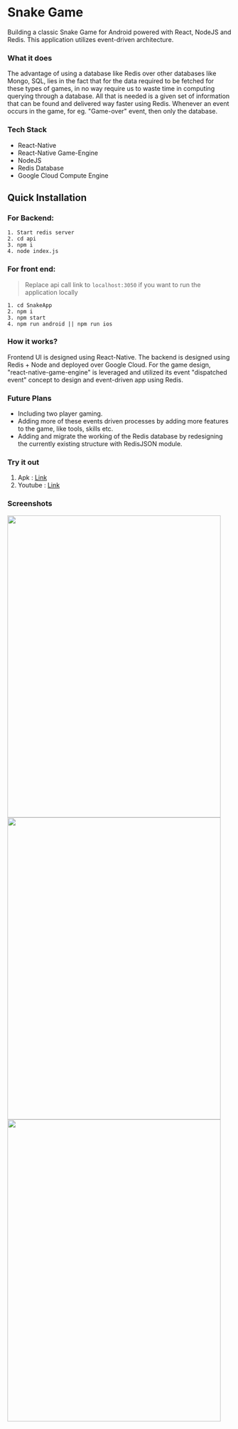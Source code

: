 # Snake Game

Building a classic Snake Game for Android powered with React, NodeJS and Redis. This application utilizes event-driven architecture.

### What it does

The advantage of using a database like Redis over other databases like Mongo, SQL, lies in the fact that for the data required to be fetched for these types of games, in no way require us to waste time in computing querying through a database. All that is needed is a given set of information that can be found and delivered way faster using Redis. Whenever an event occurs in the game, for eg. "Game-over" event, then only the database.

### Tech Stack

- React-Native
- React-Native Game-Engine
- NodeJS
- Redis Database
- Google Cloud Compute Engine


## Quick Installation

### For Backend:

```
1. Start redis server
2. cd api
3. npm i
4. node index.js
```

### For front end:
> Replace api call link to ```localhost:3050``` if you want to run the application locally 

```
1. cd SnakeApp
2. npm i
3. npm start
4. npm run android || npm run ios
```

### How it works?

Frontend UI is designed using React-Native. The backend is designed using Redis + Node and deployed over Google Cloud. For the game design, "react-native-game-engine" is leveraged and utilized its event "dispatched event" concept to design and event-driven app using Redis.




### Future Plans

- Including two player gaming.
- Adding more of these events driven processes by adding more features to the game, like tools, skills etc.
- Adding and migrate the working of the Redis database by redesigning the currently existing structure with RedisJSON module.

### Try it out

1.  Apk : [Link](https://drive.google.com/open?id=1SJFrtwDQsehiJN6T7Zpz9J8Bv7w7wx21)
2.  Youtube : [Link](https://www.youtube.com/watch?v=yQ37xUP_J-k)

### Screenshots

<img src="https://i.imgur.com/SwX1vq6.jpg" width="480" height="680" />

<img src="https://i.imgur.com/0kWe5kg.jpg" width="480" height="680" />

<img src="https://i.imgur.com/tFiVjDP.jpg" width="480" height="680" />
